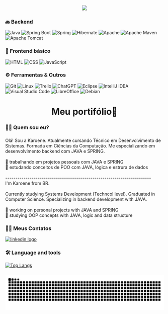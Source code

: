 ###
<div align="center">
  <img height="200" src="https://media.giphy.com/media/AbDb2PniluFwY/giphy.gif"  />
</div>

###


### 🔙 Backend

![Java](https://img.shields.io/badge/java-%23ED8B00.svg?style=for-the-badge&logo=openjdk&logoColor=white)
![Spring Boot](https://img.shields.io/badge/Spring%20Boot-6DB33F?style=for-the-badge&logo=springboot&logoColor=white)
![Spring](https://img.shields.io/badge/spring-%236DB33F.svg?style=for-the-badge&logo=spring&logoColor=white)
![Hibernate](https://img.shields.io/badge/Hibernate-59666C?style=for-the-badge&logo=Hibernate&logoColor=white)
![Apache](https://img.shields.io/badge/apache-%23D42029.svg?style=for-the-badge&logo=apache&logoColor=white)
![Apache Maven](https://img.shields.io/badge/Apache%20Maven-C71A36?style=for-the-badge&logo=Apache%20Maven&logoColor=white)
![Apache Tomcat](https://img.shields.io/badge/apache%20tomcat-%23F8DC75.svg?style=for-the-badge&logo=apache-tomcat&logoColor=black)

### 🎨 Frontend básico

![HTML](https://img.shields.io/badge/HTML5-E34F26?style=for-the-badge&logo=html5&logoColor=white)
![CSS](https://img.shields.io/badge/CSS3-1572B6?style=for-the-badge&logo=css3&logoColor=white)
![JavaScript](https://img.shields.io/badge/JavaScript-F7DF1E?style=for-the-badge&logo=javascript&logoColor=black)

### ⚙️ Ferramentas & Outros

![Git](https://img.shields.io/badge/git-%23F05033.svg?style=for-the-badge&logo=git&logoColor=white)
![Linux](https://img.shields.io/badge/Linux-FCC624?style=for-the-badge&logo=linux&logoColor=black)
![Trello](https://img.shields.io/badge/Trello-%23026AA7.svg?style=for-the-badge&logo=Trello&logoColor=white)
![ChatGPT](https://img.shields.io/badge/ChatGPT-00A67E?style=for-the-badge&logo=openai&logoColor=white)
![Eclipse](https://img.shields.io/badge/Eclipse-FE7A16.svg?style=for-the-badge&logo=Eclipse&logoColor=white)
![IntelliJ IDEA](https://img.shields.io/badge/IntelliJIDEA-000000.svg?style=for-the-badge&logo=intellij-idea&logoColor=white)
![Visual Studio Code](https://img.shields.io/badge/Visual%20Studio%20Code-0078d7.svg?style=for-the-badge&logo=visual-studio-code&logoColor=white)
![LibreOffice](https://img.shields.io/badge/LibreOffice-%2318A303?style=for-the-badge&logo=LibreOffice&logoColor=white)
![Debian](https://img.shields.io/badge/Debian-D70A53?style=for-the-badge&logo=debian&logoColor=white)



<h1 align="center">Meu portifólio👋</h1>

###

<h3 align="left">👩‍💻  Quem sou eu?</h3>

###

<p align="left">Olá! Sou a Karoene. Atualmente cursando Técnico em Desenvolvimento de Sistemas. Formada em Ciências da Computação. Me especializando em desenvolvimento backend com JAVA e SPRING.<br><br>🔭 trabalhando em projetos pessoais com JAVA e SPRING<br>🌱  estudando conceitos de POO com JAVA, lógica e estrura de dados<br><br>------------------------------------------------------------------------<br>I'm Karoene from BR.<br><br>Currently studying Systems Development (Techncol level). Graduated in Computer Science. Specializing in backend development with JAVA.<br><br>🔭 working on personal projects with JAVA and SPRING<br>🌱 studying OOP concepts with JAVA, logic and data structure</p>

###

###
<h3 align="left">👩‍💻 Meus Contatos</h3>
<div align="left">
  <a href="https://www.linkedin.com/in/karoene-mendonca/" target="_blank">
    <img src="https://img.shields.io/static/v1?message=LinkedIn&logo=linkedin&label=&color=0077B5&logoColor=white&labelColor=&style=for-the-badge" height="25" alt="linkedin logo"  />
  </a>
</div>

###

<h3 align="left">🛠 Language and tools</h3>


[![Top Langs](https://github-readme-stats.vercel.app/api/top-langs/?username=karoene&theme=radical&hide=PlpgSQL,jupyter%20notebook,html)](https://github.com/anuraghazra/github-readme-stats)



###

<img src="https://raw.githubusercontent.com/Karoene/Karoene/output/snake.svg" alt="Snake animation" />

###
